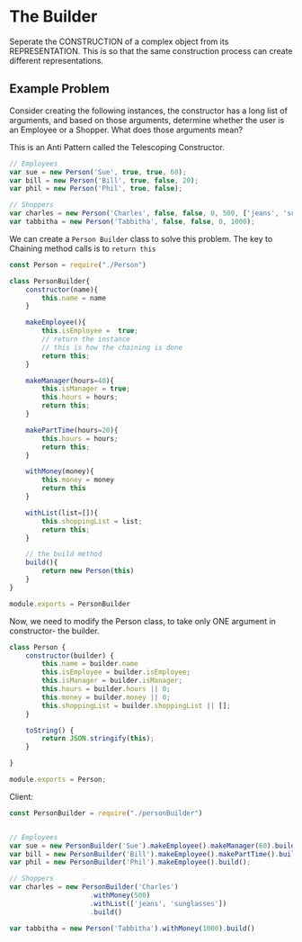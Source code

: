 # The Builder

Seperate the CONSTRUCTION of a complex object from its REPRESENTATION. This is so that the same construction process can create different representations.

## Example Problem

Consider creating the following instances, the constructor has a long list of arguments, and based on those arguments, determine whether the user is an Employee or a Shopper. What does those arguments mean? 

This is an Anti Pattern called the Telescoping Constructor.

```javascript
// Employees
var sue = new Person('Sue', true, true, 60);
var bill = new Person('Bill', true, false, 20);
var phil = new Person('Phil', true, false);

// Shoppers
var charles = new Person('Charles', false, false, 0, 500, ['jeans', 'sunglasses']);
var tabbitha = new Person('Tabbitha', false, false, 0, 1000);
```

We can create a `Person Builder` class to solve this problem. The key to Chaining method calls is to `return this`

```javascript
const Person = require("./Person")

class PersonBuilder{
	constructor(name){
		this.name = name
	}

	makeEmployee(){
		this.isEmployee =  true;
		// return the instance
		// this is how the chaining is done
		return this;
	}

	makeManager(hours=40){
		this.isManager = true;
		this.hours = hours;
		return this;
	}

	makePartTime(hours=20){
		this.hours = hours;
		return this;
	}

	withMoney(money){
		this.money = money
		return this
	}

	withList(list=[]){
		this.shoppingList = list;
		return this;
	}

	// the build method
	build(){
		return new Person(this)
	}
}

module.exports = PersonBuilder
```

Now, we need to modify the Person class, to take only ONE argument in constructor- the builder.

```javascript
class Person {
    constructor(builder) {
        this.name = builder.name
        this.isEmployee = builder.isEmployee;
        this.isManager = builder.isManager;
        this.hours = builder.hours || 0;
        this.money = builder.money || 0;
        this.shoppingList = builder.shoppingList || [];
    }

    toString() {
        return JSON.stringify(this);
    }

}

module.exports = Person;
```

Client:

```javascript
const PersonBuilder = require("./personBuilder")


// Employees
var sue = new PersonBuilder('Sue').makeEmployee().makeManager(60).build();
var bill = new PersonBuilder('Bill').makeEmployee().makePartTime().build();
var phil = new PersonBuilder('Phil').makeEmployee().build();

// Shoppers
var charles = new PersonBuilder('Charles')
					.withMoney(500)
					.withList(['jeans', 'sunglasses'])
					.build()

var tabbitha = new Person('Tabbitha').withMoney(1000).build()

```